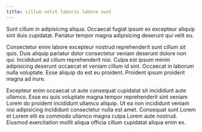 ```yaml
---
title: cillum velit laboris labore sunt
---
```


Sunt cillum in adipisicing aliqua. Occaecat fugiat ipsum ex excepteur aliquip sint duis cupidatat. Pariatur tempor magna adipisicing deserunt qui velit eu.

Consectetur enim labore excepteur nostrud reprehenderit sunt cillum sit quis. Duis aliquip pariatur dolor consectetur veniam deserunt dolore non qui. Incididunt ad cillum reprehenderit nisi. Culpa est ipsum minim adipisicing deserunt occaecat et veniam cillum id sint. Occaecat in laborum nulla voluptate. Esse aliquip do est eu proident. Proident ipsum proident magna ad irure.

Excepteur enim occaecat ut aute consequat cupidatat sit incididunt aute ullamco. Esse eu quis voluptate magna tempor reprehenderit sint veniam Lorem do proident incididunt ullamco aliquip. Ut ea non incididunt veniam nisi adipisicing incididunt consectetur nulla est amet. Consequat sunt Lorem et Lorem elit ex commodo ullamco magna culpa Lorem aute nostrud. Eiusmod exercitation mollit aliqua officia cillum cupidatat aliqua enim ex.